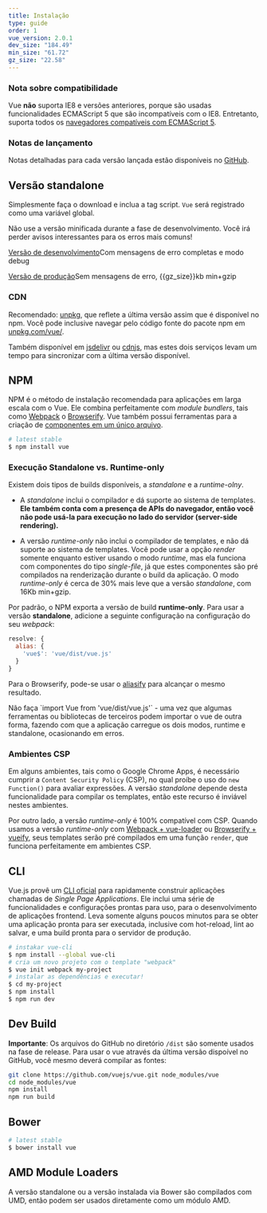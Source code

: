 ```yaml
---
title: Instalação
type: guide
order: 1
vue_version: 2.0.1
dev_size: "184.49"
min_size: "61.72"
gz_size: "22.58"
---
```


### Nota sobre compatibilidade

Vue **não** suporta IE8 e versões anteriores, porque são usadas funcionalidades ECMAScript 5 que são incompatíveis com o IE8. Entretanto, suporta todos os [navegadores compatíveis com ECMAScript 5](http://caniuse.com/#feat=es5).

### Notas de lançamento

Notas detalhadas para cada versão lançada estão disponíveis no [GitHub](https://github.com/vuejs/vue/releases).

## Versão standalone

Simplesmente faça o download e inclua a tag script. `Vue` será registrado como uma variável global.

<p class="tip">Não use a versão minificada durante a fase de desenvolvimento. Você irá perder avisos interessantes para os erros mais comuns!</p>

<div id="downloads">
<a class="button" href="/js/vue.js" download>Versão de desenvolvimento</a><span class="light info">Com mensagens de erro completas e modo debug</span>

<a class="button" href="/js/vue.min.js" download>Versão de produção</a><span class="light info">Sem mensagens de erro, {{gz_size}}kb min+gzip</span>
</div>

### CDN

Recomendado: [unpkg](https://unpkg.com/vue/dist/vue.js), que reflete a última versão assim que é disponível no npm. Você pode inclusive navegar pelo código fonte do pacote npm em [unpkg.com/vue/](https://unpkg.com/vue/).

Também disponível em [jsdelivr](//cdn.jsdelivr.net/vue/{{vue_version}}/vue.js) ou [cdnjs](//cdnjs.cloudflare.com/ajax/libs/vue/{{vue_version}}/vue.js), mas estes dois serviços levam um tempo para sincronizar com a última versão disponível.

## NPM

NPM é o método de instalação recomendada para aplicações em larga escala com o Vue. Ele combina perfeitamente com *module bundlers*, tais como [Webpack](http://webpack.github.io/) o [Browserify](http://browserify.org/). Vue também possui ferramentas para a criação de [componentes em um único arquivo](single-file-components.html).

``` bash
# latest stable
$ npm install vue
```

### Execução Standalone vs. Runtime-only 

Existem dois tipos de builds disponíveis, a *standalone* e a *runtime-olny*.

- A *standalone* inclui o compilador e dá suporte ao sistema de templates. **Ele também conta com a presença de APIs do navegador, então você não pode usá-la para execução no lado do servidor (server-side rendering).**

- A versão *runtime-only* não inclui o compilador de templates, e não dá suporte ao sistema de templates. Você pode usar a opção *render* somente enquanto estiver usando o modo *runtime*, mas ela funciona com componentes do tipo *single-file*, já que estes componentes são pré compilados na renderização durante o build da aplicação. O modo *runtime-only* é cerca de 30% mais leve que a versão *standalone*, com 16Kb min+gzip.

Por padrão, o NPM exporta a versão de build **runtime-only**. Para usar a versão **standalone**, adicione a seguinte configuração na configuração do seu *webpack*:

``` js
resolve: {
  alias: {
    'vue$': 'vue/dist/vue.js'
  }
}
```

Para o Browserify, pode-se usar o [aliasify](https://github.com/benbria/aliasify) para alcançar o mesmo resultado.

<p class="tip">Não faça `import Vue from 'vue/dist/vue.js'` - uma vez que algumas ferramentas ou bibliotecas de terceiros podem importar o vue de outra forma, fazendo com que a aplicação carregue os dois modos, runtime e standalone, ocasionando em erros.</p>

### Ambientes CSP 

Em alguns ambientes, tais como o Google Chrome Apps, é necessário cumprir a `Content Security Policy` (CSP), no qual proíbe o uso do `new Function()` para avaliar expressões. A versão *standalone* depende desta funcionalidade para compilar os templates, então este recurso é inviável nestes ambientes.

Por outro lado, a versão *runtime-only* é 100% compatível com CSP. Quando usamos a versão *runtime-only* com [Webpack + vue-loader](https://github.com/vuejs-templates/webpack-simple) ou [Browserify + vueify](https://github.com/vuejs-templates/browserify-simple), seus templates serão pré compilados em uma função `render`, que funciona perfeitamente em ambientes CSP.

## CLI

Vue.js provê um  [CLI oficial](https://github.com/vuejs/vue-cli) para rapidamente construir aplicações chamadas de *Single Page Applications*. Ele inclui uma série de funcionalidades e configurações prontas para uso, para o desenvolvimento de aplicações frontend. Leva somente alguns poucos minutos para se obter uma aplicação pronta para ser executada, inclusive com hot-reload, lint ao salvar, e uma build pronta para o servidor de produção. 

``` bash
# instakar vue-cli
$ npm install --global vue-cli
# cria um novo projeto com o template "webpack" 
$ vue init webpack my-project
# instalar as dependências e executar!
$ cd my-project
$ npm install
$ npm run dev
```

## Dev Build

**Importante**: Os arquivos do GitHub no diretório `/dist` são somente usados na fase de release. Para usar o vue através da última versão dispoível no GitHub, você mesmo deverá compilar as fontes:

``` bash
git clone https://github.com/vuejs/vue.git node_modules/vue
cd node_modules/vue
npm install
npm run build
```

## Bower

``` bash
# latest stable
$ bower install vue
```

## AMD Module Loaders

A versão standalone ou a versão instalada via Bower são compilados com UMD, então podem ser usados diretamente como um módulo AMD. 
